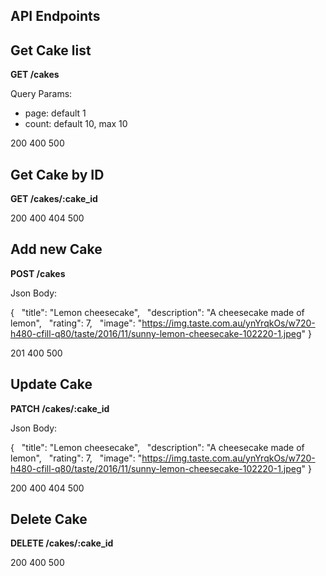 
## API Endpoints

## Get Cake list
__GET /cakes__

Query Params:
- page: default 1
- count: default 10, max 10

200
400
500

## Get Cake by ID
__GET /cakes/:cake_id__

200
400
404
500

## Add new Cake
__POST /cakes__

Json Body:

{
  "title": "Lemon cheesecake",
  "description": "A cheesecake made of lemon",
  "rating": 7,
  "image": "https://img.taste.com.au/ynYrqkOs/w720-h480-cfill-q80/taste/2016/11/sunny-lemon-cheesecake-102220-1.jpeg"
}

201
400
500

## Update Cake
__PATCH /cakes/:cake_id__

Json Body:

{
  "title": "Lemon cheesecake",
  "description": "A cheesecake made of lemon",
  "rating": 7,
  "image": "https://img.taste.com.au/ynYrqkOs/w720-h480-cfill-q80/taste/2016/11/sunny-lemon-cheesecake-102220-1.jpeg"
}

200
400
404
500

## Delete Cake
__DELETE /cakes/:cake_id__

200
400
500
